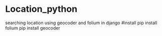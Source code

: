 # Location_python
searching location using geocoder and folium in django
#install 
pip install folium
pip install geocoder
